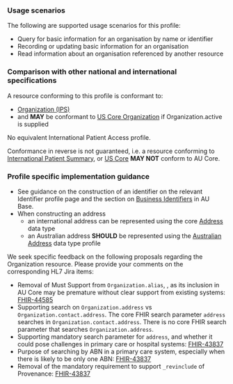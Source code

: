### Usage scenarios

The following are supported usage scenarios for this profile:

- Query for basic information for an organisation by name or identifier
- Recording or updating basic information for an organisation 
- Read information about an organisation referenced by another resource


### Comparison with other national and international specifications

A resource conforming to this profile is conformant to:
- [Organization (IPS)](http://hl7.org/fhir/uv/ips/STU1.1/StructureDefinition-Organization-uv-ips.html)
- and **MAY** be conformant to [US Core Organization](http://hl7.org/fhir/us/core/StructureDefinition/us-core-organization) if Organization.active is supplied

No equivalent International Patient Access profile.

Conformance in reverse is not guaranteed, i.e. a resource conforming to [International Patient Summary](http://build.fhir.org/ig/HL7/fhir-ips), or [US Core](http://hl7.org/fhir/us/core) **MAY NOT** conform to AU Core.


### Profile specific implementation guidance
- See guidance on the construction of an identifier on the relevant Identifier profile page and the section on [Business Identifiers](https://build.fhir.org/ig/hl7au/au-fhir-base/guidance.html#business-identifiers) in AU Base.
- When constructing an address
  - an international address can be represented using the core [Address](http://hl7.org/fhir/R4/datatypes.html#Address) data type
  - an Australian address **SHOULD** be represented using the [Australian Address](http://build.fhir.org/ig/hl7au/au-fhir-base/StructureDefinition-au-address.html) data type profile

<div class="request-for-feedback">
  <p>We seek specific feedback on the following proposals regarding the Organization resource. Please provide your comments on the corresponding HL7 Jira items:</p>
  <ul>
    <li>Removal of Must Support from <code>Organization.alias</code>, , as its inclusion in AU Core may be premature without clear support from existing systems: <a href="https://jira.hl7.org/browse/FHIR-44585">FHIR-44585</a></li>
    <li>Supporting search on <code>Organization.address</code> vs <code>Organization.contact.address</code>. The core FHIR search parameter <code>address</code> searches in <code>Organization.contact.address</code>. There is no core FHIR search parameter that searches <code>Organization.address</code>.</li>
    <li>Supporting mandatory search parameter for <code>address</code>,  and whether it could pose challenges in primary care or hospital systems: <a href="https://jira.hl7.org/browse/FHIR-43837">FHIR-43837</a></li>
    <li>Purpose of searching by ABN in a primary care system, especially when there is likely to be only one ABN: <a href="https://jira.hl7.org/browse/FHIR-43837">FHIR-43837</a></li>
    <li>Removal of the mandatory requirement to support <code>_revinclude</code> of Provenance: <a href="https://jira.hl7.org/browse/FHIR-43837">FHIR-43837</a></li>
  </ul>
</div>
